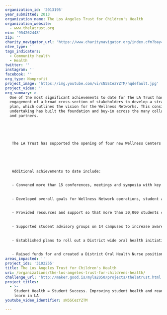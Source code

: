 ```yaml
---
organization_id: '2013195'
year_submitted: 2013
organization_name: The Los Angeles Trust for Children's Health
organization_website:
  - www.thelatrust.org
ein: '954262448'
zip: ''
charity_navigator_url: 'https://www.charitynavigator.org/index.cfm?bay=search.profile&ein=954262448'
ntee_type: ''
tags_indicators:
  - Community health
  - Health
twitter: ''
instagram: ''
facebook: ''
org_type: Nonprofit
project_image: 'https://img.youtube.com/vi/sN5SCezYZTM/hqdefault.jpg'
project_video: ''
org_summary: >-
  One of the most significant achievements to date for The LA Trust has been the
  engagement of a broad cross-section of stakeholders to develop a strategic
  plan, which outlines the vision for the Wellness Networks. This considerable
  undertaking has built the foundation and buy-in across the many collaborators
  and partners.
   
   
   
   
   
   The LA Trust has supported the opening of four new Wellness Centers on high school campuses within the school district. An additional eight Wellness Centers are currently under development and will be open by June 2013.
   
   
    
   
   
   Additional achievements to date include:
   
   
   - Convened more than 15 conferences, meetings and symposia with key stakeholders to build community buy-in and support of the Wellness Centers
   
   
   - Developed overall goals for Wellness Network operations, student and community engagement practices that have consensus among the schools and providers at 14 sites
   
   
   - Provided resources and support so that more than 30,000 students could receive needed immunizations
   
   
   - Supported student advisory groups on 14 campuses to increase awareness of and support for important health and mental health issues 
   
   
   - Established plans to roll out a District wide oral health initiative for students in K-3rd grade
   
   
   - Raised funds for and created a District Oral Health Nurse position
areas_impacted: ''
project_ids: '3102255'
title: The Los Angeles Trust for Children's Health
uri: /organizations/the-los-angeles-trust-for-childrens-health/
challenge_url: 'http://maker.good.is/myla2050/projects/thelatrust.html'
project_titles:
  - >-
    Student Health = Student Success. Improving student health and readiness to
    learn in LA 
youtube_video_identifier: sN5SCezYZTM

---
```

